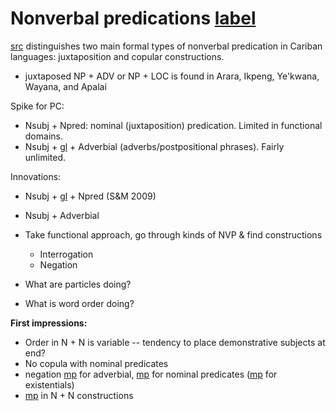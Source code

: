 # Nonverbal predications [label](nonverbal)

[src](gildea2018reconstructing[366]) distinguishes two main formal types of nonverbal predication in Cariban languages: juxtaposition and copular constructions.

* juxtaposed NP + ADV or NP + LOC is found in Arara, Ikpeng, Ye'kwana, Wayana, and Apalaí

Spike for PC:

* Nsubj + Npred: nominal (juxtaposition) predication. Limited in functional domains.
* Nsubj + [gl](cop) + Adverbial (adverbs/postpositional phrases). Fairly unlimited.

Innovations:

* Nsubj + [gl](cop) + Npred (S&M 2009)
* Nsubj + Adverbial

* Take functional approach, go through kinds of NVP & find constructions
    * Interrogation
    * Negation
* What are particles doing?
* What is word order doing?


**First impressions:**

* Order in N + N is variable -- tendency to place demonstrative subjects at end?
* No copula with nominal predicates
* negation [mp](jraneg) for adverbial, [mp](pinire-nothing) for nominal predicates ([mp](pirare-nothing) for existentials)
* [mp](maniki-rel-anim) in N + N constructions
